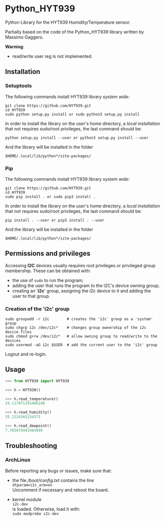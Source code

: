 # Python_HYT939
Python Library for the HYT939 Humidity/Temperature sensor.

Partially based on the code of the Python_HYT939 library written by Massimo Gaggero.

**Warning**:

* read/write user reg is not implemented.

## Installation

### Setuptools
The following commands install HYT939 library *system wide*:

~~~console
git clone https://github.com/HYT939.git
cd HYT939
sudo python setup.py install or sudo python3 setup.py install
~~~

In order to install the library on the user's home directory, a *local installation* that not requires sudo/root privileges, the last command should be:

~~~console
python setup.py install --user or python3 setup.py install --user
~~~

And the library will be installed in the folder 

~~~console
$HOME/.local/lib/python*/site-packages/
~~~

### Pip

The following commands install HYT939 library *system wide*:

~~~console
git clone https://github.com/HYT939.git
cd HYT939
sudo pip install . or sudo pip3 install .
~~~

In order to install the library on the user's home directory, a *local installation* that not requires sudo/root privileges, the last command should be:

~~~console
pip install . --user or pip3 install . --user
~~~

And the library will be installed in the folder 

~~~console
$HOME/.local/lib/python*/site-packages/
~~~


## Permissions and privileges
Accessing **I2C** devices usually requires root privileges or privileged group membership. These can be obtained with:

* the use of `sudo` to run the program;
* adding the user that runs the program to the I2C's device owning group;
* creating an '**i2c**' group, assigning the i2c device to it and adding the user to that group.

### Creation of the 'i2c' group
~~~console
sudo groupadd -r i2c        # creates the 'i2c' group as a 'system' group
sudo chgrp i2c /dev/i2c*    # changes group ownership of the i2c device files
sudo chmod g+rw /dev/i2c*   # allow owning group to read/write to the devices
sudo usermod -aG i2c $USER  # add the current user to the 'i2c' group
~~~
Logout and re-login.

## Usage
~~~python
>>> from HYT939 import HYT939

>>> h = HYT939()

>>> h.read_temperature()
24.117971191406248

>>> h.read_humidity()
35.1224365234375

>>> h.read_dewpoint()
7.783974941964999
~~~

## Troubleshooting
### ArchLinux
Before reporting any bugs or issues, make sure that:

* the file */boot/config.txt* contains the line  
`dtparam=i2c_arm=on`  
Uncomment if necessary and reboot the board.


* kernel module  
`i2c-dev`  
is loaded. Otherwise, load it with:  
`sudo modprobe i2c-dev`


